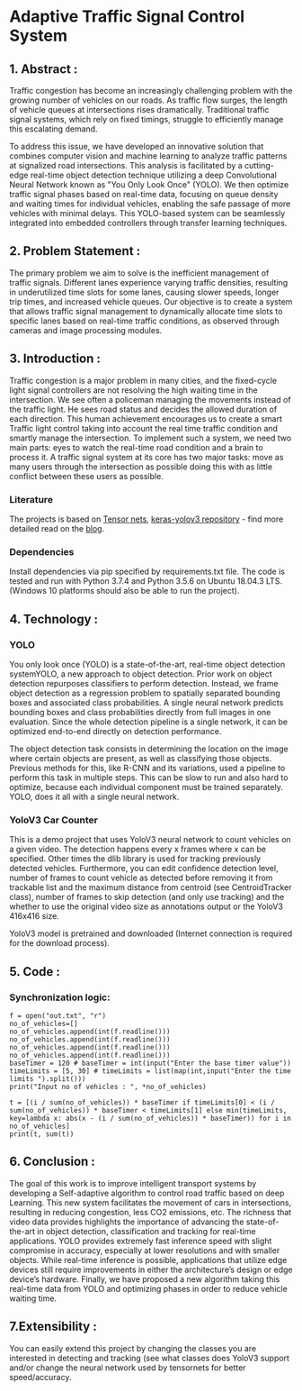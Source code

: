 # Adaptive Traffic Signal Control System


## 1. Abstract :

Traffic congestion has become an increasingly challenging problem with the growing number of vehicles on our roads. As traffic flow surges, the length of vehicle queues at intersections rises dramatically. Traditional traffic signal systems, which rely on fixed timings, struggle to efficiently manage this escalating demand.

To address this issue, we have developed an innovative solution that combines computer vision and machine learning to analyze traffic patterns at signalized road intersections. This analysis is facilitated by a cutting-edge real-time object detection technique utilizing a deep Convolutional Neural Network known as "You Only Look Once" (YOLO). We then optimize traffic signal phases based on real-time data, focusing on queue density and waiting times for individual vehicles, enabling the safe passage of more vehicles with minimal delays. This YOLO-based system can be seamlessly integrated into embedded controllers through transfer learning techniques.

## 2. Problem Statement :

The primary problem we aim to solve is the inefficient management of traffic signals. Different lanes experience varying traffic densities, resulting in underutilized time slots for some lanes, causing slower speeds, longer trip times, and increased vehicle queues. Our objective is to create a system that allows traffic signal management to dynamically allocate time slots to specific lanes based on real-time traffic conditions, as observed through cameras and image processing modules.

## 3. Introduction :

Traffic congestion is a major problem in many cities, and the fixed-cycle light signal controllers are not resolving the high waiting time in the intersection. We see often a policeman managing the movements instead of the traffic light. He sees road status and decides the allowed duration of each direction. This human achievement encourages us to create a smart Traffic light control taking into account the real time traffic condition and smartly manage the intersection. To implement such a system, we need two main parts: eyes to watch the real-time road condition and a brain to process it. A traffic signal system at its core has two major tasks: move as many users through the intersection as possible doing this with as little conflict between these users as possible.

### Literature
The projects is based on [Tensor nets](https://github.com/taehoonlee/tensornets), [keras-yolov3 repository](https://github.com/experiencor/keras-yolo3) - find more detailed read on the [blog](https://towardsdatascience.com/object-detection-using-yolov3-using-keras-80bf35e61ce1).
### Dependencies
Install dependencies via pip specified by requirements.txt file.
The code is tested and run with Python 3.7.4 and Python 3.5.6 on Ubuntu 18.04.3 LTS.
(Windows 10 platforms should also be able to run the project).


## 4. Technology :

### YOLO

You only look once (YOLO) is a state-of-the-art, real-time object detection
systemYOLO, a new approach to object detection. Prior work on object detection
repurposes classifiers to perform detection. Instead, we frame object detection as a
regression problem to spatially separated bounding boxes and associated class
probabilities. A single neural network predicts bounding boxes and class probabilities
directly from full images in one evaluation. Since the whole detection pipeline is a
single network, it can be optimized end-to-end directly on detection performance.


The object detection task consists in determining the location on the image where
certain objects are present, as well as classifying those objects. Previous methods for
this, like R-CNN and its variations, used a pipeline to perform this task in multiple
steps. This can be slow to run and also hard to optimize, because each individual
component must be trained separately. YOLO, does it all with a single neural network.


### YoloV3 Car Counter

This is a demo project that uses YoloV3 neural network to count vehicles on a given video. The detection happens every x frames where x can be specified. Other times the dlib library is used for tracking previously detected vehicles. Furthermore, you can edit confidence detection level, number of frames to count vehicle as detected before removing it from trackable list and the maximum distance from centroid (see CentroidTracker class), number of frames to skip detection (and only use tracking) and the whether to use the original video size as annotations output or the YoloV3 416x416 size.

YoloV3 model is pretrained and downloaded (Internet connection is required for the download process).


## 5. Code :
### Synchronization logic:

    f = open("out.txt", "r")
    no_of_vehicles=[]
    no_of_vehicles.append(int(f.readline()))
    no_of_vehicles.append(int(f.readline()))
    no_of_vehicles.append(int(f.readline()))
    no_of_vehicles.append(int(f.readline()))
    baseTimer = 120 # baseTimer = int(input("Enter the base timer value"))
    timeLimits = [5, 30] # timeLimits = list(map(int,input("Enter the time limits ").split()))
    print("Input no of vehicles : ", *no_of_vehicles)
    
    t = [(i / sum(no_of_vehicles)) * baseTimer if timeLimits[0] < (i / sum(no_of_vehicles)) * baseTimer < timeLimits[1] else min(timeLimits, key=lambda x: abs(x - (i / sum(no_of_vehicles)) * baseTimer)) for i in no_of_vehicles]
    print(t, sum(t))


## 6. Conclusion :

The goal of this work is to improve intelligent transport systems by developing a Self-adaptive
algorithm to control road traffic based on deep Learning. This new system facilitates the
movement of cars in intersections, resulting in reducing congestion, less CO2 emissions, etc.
The richness that video data provides highlights the importance of advancing the state-of-the-art
in object detection, classification and tracking for real-time applications. YOLO provides
extremely fast inference speed with slight compromise in accuracy, especially at lower
resolutions and with smaller objects. While real-time inference is possible, applications that
utilize edge devices still require improvements in either the architecture’s design or edge
device’s hardware.
Finally, we have proposed a new algorithm taking this real-time data from YOLO and
optimizing phases in order to reduce vehicle waiting time.


## 7.Extensibility :
You can easily extend this project by changing the classes you are interested in detecting and tracking (see what classes does YoloV3 support and/or change the neural network used by tensornets for better speed/accuracy.
